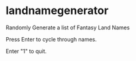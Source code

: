 # landnamegenerator
Randomly Generate a list of Fantasy Land Names

Press Enter to cycle through names.

Enter "1" to quit.
